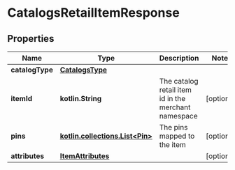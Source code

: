 
# CatalogsRetailItemResponse

## Properties
| Name | Type | Description | Notes |
| ------------ | ------------- | ------------- | ------------- |
| **catalogType** | [**CatalogsType**](CatalogsType.md) |  |  |
| **itemId** | **kotlin.String** | The catalog retail item id in the merchant namespace |  [optional] |
| **pins** | [**kotlin.collections.List&lt;Pin&gt;**](Pin.md) | The pins mapped to the item |  [optional] |
| **attributes** | [**ItemAttributes**](ItemAttributes.md) |  |  [optional] |



